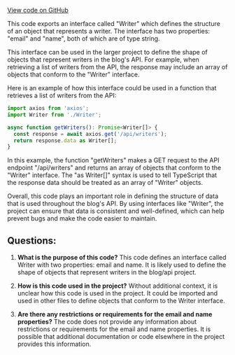 [View code on GitHub](https://github.com/gaerongsalon/blog/src/handlers/models/Writer.ts)

This code exports an interface called "Writer" which defines the structure of an object that represents a writer. The interface has two properties: "email" and "name", both of which are of type string. 

This interface can be used in the larger project to define the shape of objects that represent writers in the blog's API. For example, when retrieving a list of writers from the API, the response may include an array of objects that conform to the "Writer" interface. 

Here is an example of how this interface could be used in a function that retrieves a list of writers from the API:

```typescript
import axios from 'axios';
import Writer from './Writer';

async function getWriters(): Promise<Writer[]> {
  const response = await axios.get('/api/writers');
  return response.data as Writer[];
}
```

In this example, the function "getWriters" makes a GET request to the API endpoint "/api/writers" and returns an array of objects that conform to the "Writer" interface. The "as Writer[]" syntax is used to tell TypeScript that the response data should be treated as an array of "Writer" objects. 

Overall, this code plays an important role in defining the structure of data that is used throughout the blog's API. By using interfaces like "Writer", the project can ensure that data is consistent and well-defined, which can help prevent bugs and make the code easier to maintain.
## Questions: 
 1. **What is the purpose of this code?** 
This code defines an interface called Writer with two properties: email and name. It is likely used to define the shape of objects that represent writers in the blog/api project.

2. **How is this code used in the project?** 
Without additional context, it is unclear how this code is used in the project. It could be imported and used in other files to define objects that conform to the Writer interface.

3. **Are there any restrictions or requirements for the email and name properties?** 
The code does not provide any information about restrictions or requirements for the email and name properties. It is possible that additional documentation or code elsewhere in the project provides this information.